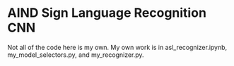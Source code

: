 # AIND Sign Language Recognition CNN
Not all of the code here is my own. My own work is in asl_recognizer.ipynb, my_model_selectors.py, and my_recognizer.py.
